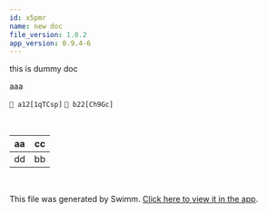 ```yaml
---
id: x5pmr
name: new doc
file_version: 1.0.2
app_version: 0.9.4-6
---
```


this is dummy doc

aaa

`👤 a12[1qTCsp]` `👤 b22[Ch9Gc]`

<br/>

|aa|cc|
|---|---|
|dd|bb|

<br/>

This file was generated by Swimm. [Click here to view it in the app](http://localhost:5000/repos/Z2l0aHViJTNBJTNBdDElM0ElM0FlcmFuLXN3aW1t/docs/x5pmr).